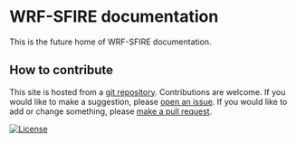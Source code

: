 # WRF-SFIRE documentation 

This is the future home of WRF-SFIRE documentation.

## How to contribute

This site is hosted from a [git repository](https://github.com/openwfm/wrf-sfire-docs). Contributions are welcome. If you would like to make a suggestion, please [open an issue](https://github.com/ccmucdenver/wrf-sfire-docs/issues/new/choose). If you would like to add or change something, please [make a pull request](pull_request/).

[![License](https://img.shields.io/badge/License-Apache%202.0-blue.svg)](https://opensource.org/licenses/Apache-2.0)
